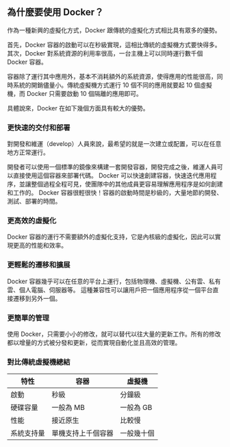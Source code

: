 ## 為什麼要使用 Docker？
作為一種新興的虛擬化方式，Docker 跟傳統的虛擬化方式相比具有眾多的優勢。

首先，Docker 容器的啟動可以在秒級實現，這相比傳統的虛擬機方式要快得多。
其次，Docker 對系統資源的利用率很高，一台主機上可以同時運行數千個 Docker 容器。

容器除了運行其中應用外，基本不消耗額外的系統資源，使得應用的性能很高，同時系統的開銷儘量小。傳統虛擬機方式運行 10 個不同的應用就要起 10 個虛擬機，而 Docker 只需要啟動 10 個隔離的應用即可。

具體說來，Docker 在如下幾個方面具有較大的優勢。

### 更快速的交付和部署
對開發和維運（develop）人員來說，最希望的就是一次建立或配置，可以在任意地方正常運行。

開發者可以使用一個標準的鏡像來構建一套開發容器，開發完成之後，維運人員可以直接使用這個容器來部署代碼。
Docker 可以快速創建容器，快速迭代應用程序，並讓整個過程全程可見，使團隊中的其他成員更容易理解應用程序是如何創建和工作的。
Docker 容器很輕很快！容器的啟動時間是秒級的，大量地節約開發、測試、部署的時間。

### 更高效的虛擬化
Docker 容器的運行不需要額外的虛擬化支持，它是內核級的虛擬化，因此可以實現更高的性能和效率。

### 更輕鬆的遷移和擴展

Docker 容器幾乎可以在任意的平台上運行，包括物理機、虛擬機、公有雲、私有雲、個人電腦、伺服器等。
這種兼容性可以讓用戶把一個應用程序從一個平台直接遷移到另外一個。

### 更簡單的管理
使用 Docker，只需要小小的修改，就可以替代以往大量的更新工作。所有的修改都以增量的方式被分發和更新，從而實現自動化並且高效的管理。

### 對比傳統虛擬機總結

| 特性 | 容器 | 虛擬機 |
| ---- | ---- | ------ |
| 啟動 | 秒級 | 分鐘級 |
| 硬碟容量 | 一般為 MB | 一般為 GB |
| 性能 | 接近原生 | 比較慢 |
| 系統支持量 | 單機支持上千個容器 | 一般幾十個 |
